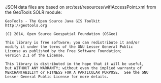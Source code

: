 JSON data files are based on src/test/resources/wifiAccessPoint.xml from the GeoTools SOLR module:

    GeoTools - The Open Source Java GIS Toolkit
    http://geotools.org

    (C) 2014, Open Source Geospatial Foundation (OSGeo)

    This library is free software; you can redistribute it and/or
    modify it under the terms of the GNU Lesser General Public
    License as published by the Free Software Foundation;
    version 2.1 of the License.

    This library is distributed in the hope that it will be useful,
    but WITHOUT ANY WARRANTY; without even the implied warranty of
    MERCHANTABILITY or FITNESS FOR A PARTICULAR PURPOSE.  See the GNU
    Lesser General Public License for more details.
